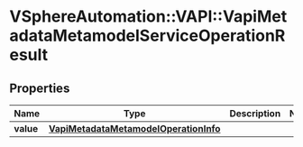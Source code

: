 # VSphereAutomation::VAPI::VapiMetadataMetamodelServiceOperationResult

## Properties
Name | Type | Description | Notes
------------ | ------------- | ------------- | -------------
**value** | [**VapiMetadataMetamodelOperationInfo**](VapiMetadataMetamodelOperationInfo.md) |  | 


